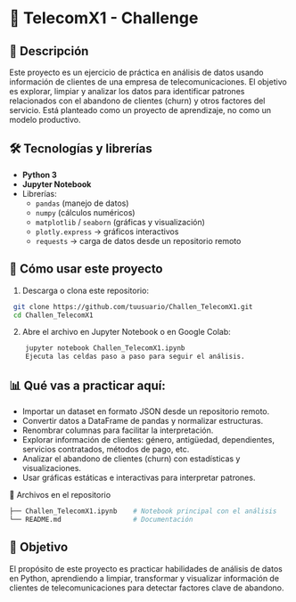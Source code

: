 # 📡 TelecomX1 - Challenge
## 📌 Descripción

  Este proyecto es un ejercicio de práctica en análisis de datos usando información de clientes de una empresa de telecomunicaciones.
  El objetivo es explorar, limpiar y analizar los datos para identificar patrones relacionados con el abandono de clientes (churn) y otros factores del servicio.
  Está planteado como un proyecto de aprendizaje, no como un modelo productivo.

## 🛠️ Tecnologías y librerías
- **Python 3**  
- **Jupyter Notebook**  
- Librerías:  
  - `pandas` (manejo de datos)  
  - `numpy` (cálculos numéricos)  
  - `matplotlib` / `seaborn` (gráficas y visualización)  
  - `plotly.express` → gráficos interactivos
  - `requests` → carga de datos desde un repositorio remoto

## 🚀 Cómo usar este proyecto
1. Descarga o clona este repositorio:
 ```bash
  git clone https://github.com/tuusuario/Challen_TelecomX1.git
  cd Challen_TelecomX1
 ```
2. Abre el archivo en Jupyter Notebook o en Google Colab:
```bash
    jupyter notebook Challen_TelecomX1.ipynb
    Ejecuta las celdas paso a paso para seguir el análisis.
 ```

## 📊 Qué vas a practicar aquí:
- Importar un dataset en formato JSON desde un repositorio remoto.
- Convertir datos a DataFrame de pandas y normalizar estructuras.
- Renombrar columnas para facilitar la interpretación.
- Explorar información de clientes: género, antigüedad, dependientes, servicios contratados, métodos de pago, etc.
- Analizar el abandono de clientes (churn) con estadísticas y visualizaciones.
- Usar gráficas estáticas e interactivas para interpretar patrones.

📂 Archivos en el repositorio
```bash
├── Challen_TelecomX1.ipynb    # Notebook principal con el análisis
└── README.md                  # Documentación
```

## 🎯 Objetivo
El propósito de este proyecto es practicar habilidades de análisis de datos en Python, aprendiendo a limpiar, transformar y visualizar información de clientes de telecomunicaciones para detectar factores clave de abandono.
